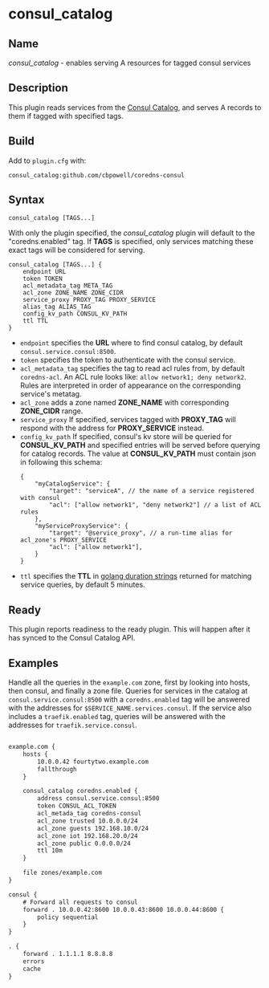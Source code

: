 # consul_catalog

## Name

*consul_catalog* - enables serving A resources for tagged consul services

## Description

This plugin reads services from the [Consul Catalog](https://www.consul.io/api/catalog.html#list-services), and serves A records to them if tagged with specified tags.

## Build
Add to `plugin.cfg` with:
~~~
consul_catalog:github.com/cbpowell/coredns-consul
~~~

## Syntax

~~~
consul_catalog [TAGS...]
~~~

With only the plugin specified, the *consul_catalog* plugin will default to the "coredns.enabled" tag. If **TAGS** is specified, only services matching these exact tags will be considered for serving.

```
consul_catalog [TAGS...] {
    endpoint URL
    token TOKEN
    acl_metadata_tag META_TAG
    acl_zone ZONE_NAME ZONE_CIDR
    service_proxy PROXY_TAG PROXY_SERVICE
    alias_tag ALIAS_TAG
    config_kv_path CONSUL_KV_PATH
    ttl TTL
}
```

* `endpoint` specifies the **URL** where to find consul catalog, by default `consul.service.consul:8500`.
* `token` specifies the token to authenticate with the consul service.
* `acl_metadata_tag` specifies the tag to read acl rules from, by default `coredns-acl`. An ACL rule looks like: `allow network1; deny network2`. Rules are interpreted in order of appearance on the corresponding service's metatag.
* `acl_zone` adds a zone named **ZONE_NAME** with corresponding **ZONE_CIDR** range.
* `service_proxy` If specified, services tagged with **PROXY_TAG** will respond with the address for **PROXY_SERVICE** instead.
* `config_kv_path` If specified, consul's kv store will be queried for **CONSUL_KV_PATH** and specified entries will be served before querying for catalog records. The value at **CONSUL_KV_PATH** must contain json in following this schema:
    ```jsonc
    {
        "myCatalogService": {
            "target": "serviceA", // the name of a service registered with consul
            "acl": ["allow network1", "deny network2"] // a list of ACL rules
        },
        "myServiceProxyService": {
            "target": "@service_proxy", // a run-time alias for acl_zone's PROXY_SERVICE
            "acl": ["allow network1"],
        }
    }
    ```
* `ttl` specifies the **TTL** in [golang duration strings](https://golang.org/pkg/time/#ParseDuration) returned for matching service queries, by default 5 minutes.

## Ready

This plugin reports readiness to the ready plugin. This will happen after it has synced to the Consul Catalog API.

## Examples

Handle all the queries in the `example.com` zone, first by looking into hosts, then consul, and finally a zone file. Queries for services in the catalog at `consul.service.consul:8500` with a `coredns.enabled` tag will be answered with the addresses for `$SERVICE_NAME.services.consul`. If the service also includes a `traefik.enabled` tag, queries will be answered with the addresses for `traefik.service.consul`.

~~~ txt

example.com {
    hosts {
        10.0.0.42 fourtytwo.example.com
        fallthrough
    }

    consul_catalog coredns.enabled {
        address consul.service.consul:8500
        token CONSUL_ACL_TOKEN
        acl_metada_tag coredns-consul
        acl_zone trusted 10.0.0.0/24
        acl_zone guests 192.168.10.0/24
        acl_zone iot 192.168.20.0/24
        acl_zone public 0.0.0.0/24
        ttl 10m
    }

    file zones/example.com
}

consul {
    # Forward all requests to consul
    forward . 10.0.0.42:8600 10.0.0.43:8600 10.0.0.44:8600 {
        policy sequential
    }
}

. {
    forward . 1.1.1.1 8.8.8.8
    errors
    cache
}
~~~
